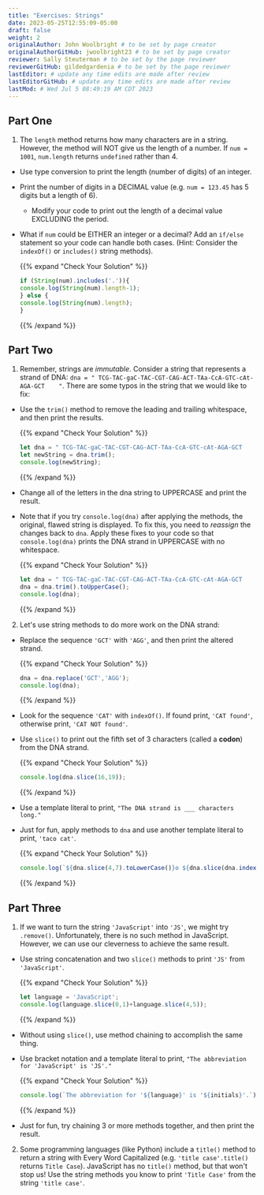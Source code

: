 ```yaml
---
title: "Exercises: Strings"
date: 2023-05-25T12:55:09-05:00
draft: false
weight: 2
originalAuthor: John Woolbright # to be set by page creator
originalAuthorGitHub: jwoolbright23 # to be set by page creator
reviewer: Sally Steuterman # to be set by the page reviewer
reviewerGitHub: gildedgardenia # to be set by the page reviewer
lastEditor: # update any time edits are made after review
lastEditorGitHub: # update any time edits are made after review
lastMod: # Wed Jul 5 08:49:19 AM CDT 2023
---
```


## Part One

1. The `length` method returns how many characters are in a string. However, the method will NOT give us the length of a number. If `num = 1001`, `num.length` returns `undefined` rather than 4.

- Use type conversion to print the length (number of digits) of an integer.
- Print the number of digits in a DECIMAL value (e.g. `num = 123.45` has 5 digits but a length of 6).
  - Modify your code to print out the length of a decimal value EXCLUDING the period.

- What if `num` could be EITHER an integer or a decimal?  Add an `if/else` statement so your code can handle both cases.  (Hint: Consider the `indexOf()` or `includes()` string methods).

   {{% expand "Check Your Solution" %}}
   ```javascript
   if (String(num).includes('.')){
   console.log(String(num).length-1);
   } else {
   console.log(String(num).length);
   }
   ```
   {{% /expand %}}

## Part Two

1. Remember, strings are *immutable*. Consider a string that represents a strand of DNA: `dna = " TCG-TAC-gaC-TAC-CGT-CAG-ACT-TAa-CcA-GTC-cAt-AGA-GCT    "`. There are some typos in the string that we would like to fix:

- Use the `trim()` method to remove the leading and trailing whitespace,
and then print the results.

   {{% expand "Check Your Solution" %}}
   ```javascript
   let dna = " TCG-TAC-gaC-TAC-CGT-CAG-ACT-TAa-CcA-GTC-cAt-AGA-GCT    ";
   let newString = dna.trim();
   console.log(newString);
   ```
   {{% /expand %}}

- Change all of the letters in the dna string to UPPERCASE and print the
result.
- Note that if you try `console.log(dna)` after applying the methods, the
original, flawed string is displayed. To fix this, you need to
*reassign* the changes back to `dna`. Apply these fixes to your
code so that `console.log(dna)` prints the DNA strand in UPPERCASE
with no whitespace.

   {{% expand "Check Your Solution" %}}
   ```javascript
   let dna = " TCG-TAC-gaC-TAC-CGT-CAG-ACT-TAa-CcA-GTC-cAt-AGA-GCT    ";
   dna = dna.trim().toUpperCase();
   console.log(dna);
   ```
   {{% /expand %}}

2. Let's use string methods to do more work on the DNA strand:

- Replace the sequence `'GCT'` with `'AGG'`, and then print the altered strand.
    
   {{% expand "Check Your Solution" %}}
   ```javascript
   dna = dna.replace('GCT','AGG');
   console.log(dna);
   ```
   {{% /expand %}}

- Look for the sequence `'CAT'` with `indexOf()`. If found print, `'CAT found'`, otherwise print, `'CAT NOT found'`.
- Use `slice()` to print out the fifth set of 3 characters (called a **codon**) from the DNA strand.
    
   {{% expand "Check Your Solution" %}}
   ```javascript
   console.log(dna.slice(16,19));
   ```
   {{% /expand %}}

- Use a template literal to print, `"The DNA strand is ___ characters long."`
- Just for fun, apply methods to `dna` and use another template literal to print, `'taco cat'`.
    
   {{% expand "Check Your Solution" %}}
   ```javascript
   console.log(`${dna.slice(4,7).toLowerCase()}o ${dna.slice(dna.indexOf('CAT'),dna.indexOf('CAT')+3).toLowerCase()}`);
   ```
   {{% /expand %}}

## Part Three

1. If we want to turn the string `'JavaScript'` into `'JS'`, we might try `.remove()`. Unfortunately, there is no such method in JavaScript. However, we can use our cleverness to achieve the same result.

- Use string concatenation and two `slice()` methods to print `'JS'` from `'JavaScript'`.

   {{% expand "Check Your Solution" %}}
   ```javascript
   let language = 'JavaScript';
   console.log(language.slice(0,1)+language.slice(4,5));
   ```
   {{% /expand %}}

- Without using `slice()`, use method chaining to accomplish the same thing.
- Use bracket notation and a template literal to print, ``"The abbreviation for 'JavaScript' is 'JS'."``

   {{% expand "Check Your Solution" %}}
   ```javascript
   console.log(`The abbreviation for '${language}' is '${initials}'.`)
   ```
   {{% /expand %}}

- Just for fun, try chaining 3 or more methods together, and then print the result.

2. Some programming languages (like Python) include a `title()` method to
   return a string with Every Word Capitalized (e.g. `'title case'.title()`
   returns `Title Case`).  JavaScript has no `title()` method, but that
   won't stop us! Use the string methods you know to print `'Title Case'`
   from the string `'title case'`.